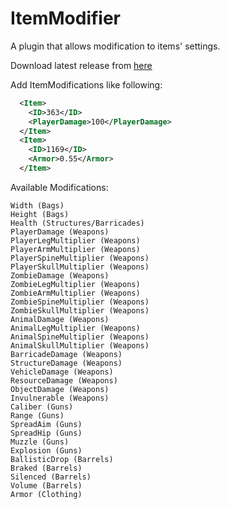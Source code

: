 # ItemModifier
A plugin that allows modification to items' settings.

Download latest release from [here](https://github.com/RestoreMonarchy/ItemModifier/releases)

Add ItemModifications like following:

```xml
  <Item>
    <ID>363</ID>
    <PlayerDamage>100</PlayerDamage>  
  </Item>
  <Item>
    <ID>1169</ID>
    <Armor>0.55</Armor>  
  </Item>
```


Available Modifications:

    Width (Bags)
    Height (Bags)
    Health (Structures/Barricades)
    PlayerDamage (Weapons)
    PlayerLegMultiplier (Weapons)
    PlayerArmMultiplier (Weapons)
    PlayerSpineMultiplier (Weapons)
    PlayerSkullMultiplier (Weapons)
    ZombieDamage (Weapons)
    ZombieLegMultiplier (Weapons)
    ZombieArmMultiplier (Weapons)
    ZombieSpineMultiplier (Weapons)
    ZombieSkullMultiplier (Weapons)
    AnimalDamage (Weapons)
    AnimalLegMultiplier (Weapons)
    AnimalSpineMultiplier (Weapons)
    AnimalSkullMultiplier (Weapons)
    BarricadeDamage (Weapons)
    StructureDamage (Weapons)
    VehicleDamage (Weapons)
    ResourceDamage (Weapons)
    ObjectDamage (Weapons)
    Invulnerable (Weapons)
    Caliber (Guns)
    Range (Guns)
    SpreadAim (Guns)
    SpreadHip (Guns)
    Muzzle (Guns)
    Explosion (Guns)
    BallisticDrop (Barrels)
    Braked (Barrels)
    Silenced (Barrels)
    Volume (Barrels)
    Armor (Clothing)
